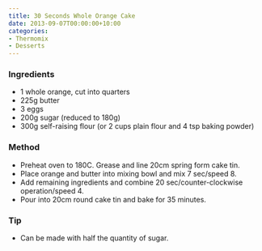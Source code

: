 ```yaml
---
title: 30 Seconds Whole Orange Cake
date: 2013-09-07T00:00:00+10:00
categories:
- Thermomix
- Desserts
---
```









### Ingredients

* 1 whole orange, cut into quarters
* 225g butter
* 3 eggs
* 200g sugar (reduced to 180g)
* 300g self-raising flour (or 2 cups plain flour and 4 tsp baking powder)

### Method

* Preheat oven to 180C. Grease and line 20cm spring form cake tin.
* Place orange and butter into mixing bowl and mix 7 sec/speed 8.
* Add remaining ingredients and combine 20 sec/counter-clockwise operation/speed 4.
* Pour into 20cm round cake tin and bake for 35 minutes.

### Tip

* Can be made with half the quantity of sugar.
